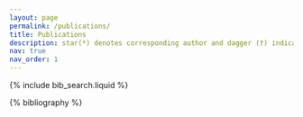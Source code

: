 ```yaml
---
layout: page
permalink: /publications/
title: Publications
description: star(*) denotes corresponding author and dagger (†) indicates co-first authors
nav: true
nav_order: 1
---
```


<!-- _pages/publications.md -->

<!-- Bibsearch Feature -->

{% include bib_search.liquid %}

<div class="publications">

{% bibliography %}

</div>

